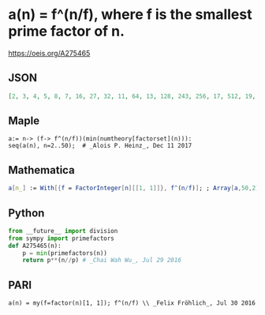 # a\(n\) \= f^\(n/f\), where f is the smallest prime factor of n\.
https://oeis.org/A275465
## JSON
```JSON
[2, 3, 4, 5, 8, 7, 16, 27, 32, 11, 64, 13, 128, 243, 256, 17, 512, 19, 1024, 2187, 2048, 23, 4096, 3125, 8192, 19683, 16384, 29, 32768, 31, 65536, 177147, 131072, 78125, 262144, 37, 524288, 1594323, 1048576, 41, 2097152, 43, 4194304, 14348907, 8388608, 47, 16777216]
```
## Maple
```Maple
a:= n-> (f-> f^(n/f))(min(numtheory[factorset](n))):
seq(a(n), n=2..50);  # _Alois P. Heinz_, Dec 11 2017
```
## Mathematica
```Mathematica
a[n_] := With[{f = FactorInteger[n][[1, 1]]}, f^(n/f)]; ; Array[a,50,2] (* _JungHwan Min_, Jul 29 2016 *)(* amended by _Harvey P. Dale_, Aug 12 2021 *)
```
## Python
```Python
from __future__ import division
from sympy import primefactors
def A275465(n):
    p = min(primefactors(n))
    return p**(n//p) # _Chai Wah Wu_, Jul 29 2016
```
## PARI
```PARI
a(n) = my(f=factor(n)[1, 1]); f^(n/f) \\ _Felix Fröhlich_, Jul 30 2016
```
